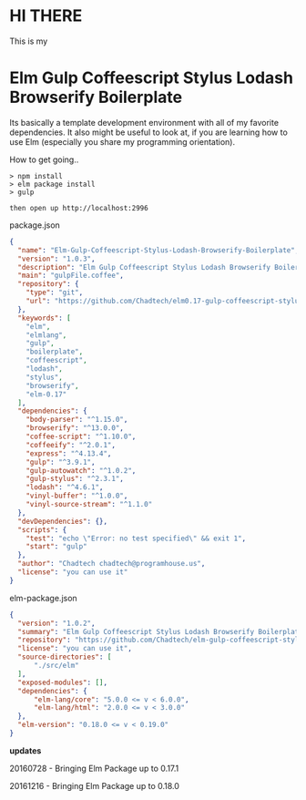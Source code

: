 # HI THERE

This is my 

# Elm Gulp Coffeescript Stylus Lodash Browserify Boilerplate

Its basically a template development environment with all of my favorite dependencies. It also might be useful to look at, if you are learning how to use Elm (especially you share my programming orientation).

How to get going..
```
> npm install
> elm package install
> gulp

then open up http://localhost:2996
```

package.json
``` json
{
  "name": "Elm-Gulp-Coffeescript-Stylus-Lodash-Browserify-Boilerplate",
  "version": "1.0.3",
  "description": "Elm Gulp Coffeescript Stylus Lodash Browserify Boilerplate",
  "main": "gulpFile.coffee",
  "repository": {
    "type": "git",
    "url": "https://github.com/Chadtech/elm0.17-gulp-coffeescript-stylus-lodash-browserify-boilerplate.git"
  },
  "keywords": [
    "elm",
    "elmlang",
    "gulp",
    "boilerplate",
    "coffeescript",
    "lodash",
    "stylus",
    "browserify",
    "elm-0.17"
  ],
  "dependencies": {
    "body-parser": "^1.15.0",
    "browserify": "^13.0.0",
    "coffee-script": "^1.10.0",
    "coffeeify": "^2.0.1",
    "express": "^4.13.4",
    "gulp": "^3.9.1",
    "gulp-autowatch": "^1.0.2",
    "gulp-stylus": "^2.3.1",
    "lodash": "^4.6.1",
    "vinyl-buffer": "^1.0.0",
    "vinyl-source-stream": "^1.1.0"
  },
  "devDependencies": {},
  "scripts": {
    "test": "echo \"Error: no test specified\" && exit 1",
    "start": "gulp"
  },
  "author": "Chadtech chadtech@programhouse.us",
  "license": "you can use it"
}


```

elm-package.json
``` json
{
  "version": "1.0.2",
  "summary": "Elm Gulp Coffeescript Stylus Lodash Browserify Boilerplate",
  "repository": "https://github.com/Chadtech/elm-gulp-coffeescript-stylus-lodash-browserify-boilerplate.git",
  "license": "you can use it",
  "source-directories": [
      "./src/elm"
  ],
  "exposed-modules": [],
  "dependencies": {
      "elm-lang/core": "5.0.0 <= v < 6.0.0",
      "elm-lang/html": "2.0.0 <= v < 3.0.0"
  },
  "elm-version": "0.18.0 <= v < 0.19.0"
}

```

**updates**

20160728 - Bringing Elm Package up to 0.17.1

20161216 - Bringing Elm Package up to 0.18.0
